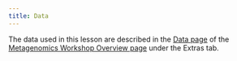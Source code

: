 ```yaml
---
title: Data
---
```


The data used in this lesson are described in the [Data page](https://carpentries-lab.github.io/metagenomics-workshop/data/index.html) of the [Metagenomics Workshop Overview page](https://carpentries-lab.github.io/metagenomics-workshop/) under the Extras tab.


